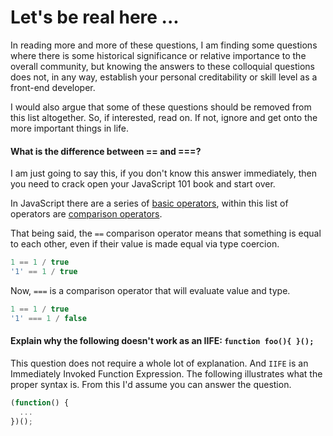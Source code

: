 # Let's be real here ...

In reading more and more of these questions, I am finding some questions where there is some historical significance or relative importance to the overall community, but knowing the answers to these colloquial questions does not, in any way, establish your personal creditability or skill level as a front-end developer.

I would also argue that some of these questions should be removed from this list altogether. So, if interested, read on. If not, ignore and get onto the more important things in life.

#### What is the difference between == and ===?

I am just going to say this, if you don't know this answer immediately, then you need to crack open your JavaScript 101 book and start over.

In JavaScript there are a series of [basic operators](https://developer.mozilla.org/en-US/docs/Web/JavaScript/Guide/Expressions_and_Operators), within this list of operators are [comparison operators](https://developer.mozilla.org/en-US/docs/Web/JavaScript/Reference/Operators/Comparison_Operators).

That being said, the `==` comparison operator means that something is equal to each other, even if their value is made equal via type coercion.

```js
1 == 1 / true
'1' == 1 / true
```

Now, `===` is a comparison operator that will evaluate value and type.

```js
1 == 1 / true
'1' === 1 / false
```

#### Explain why the following doesn't work as an IIFE: `function foo(){ }();`

This question does not require a whole lot of explanation. And `IIFE` is an Immediately Invoked Function Expression. The following illustrates what the proper syntax is. From this I'd assume you can answer the question.

```js
(function() {
  ...
})();
```
